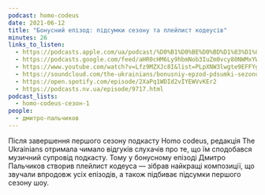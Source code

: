 ```yaml
---
podcast: homo-codeus
date: 2021-06-12
title: "Бонусний епізод: підсумки сезону та плейлист кодеусів"
minutes: 26
links_to_listen:
  - https://podcasts.apple.com/ua/podcast/%D0%B1%D0%BE%D0%BD%D1%83%D1%81%D0%BD%D0%B8%D0%B9-%D0%B5%D0%BF%D1%96%D0%B7%D0%BE%D0%B4-%D0%BF%D1%96%D0%B4%D1%81%D1%83%D0%BC%D0%BA%D0%B8-%D1%81%D0%B5%D0%B7%D0%BE%D0%BD%D1%83-%D1%82%D0%B0-%D0%BF%D0%BB%D0%B5%D0%B9%D0%BB%D0%B8%D1%81%D1%82-%D0%BA%D0%BE%D0%B4%D0%B5%D1%83%D1%81%D1%96%D0%B2/id1546619215?i=1000525224128
  - https://podcasts.google.com/feed/aHR0cHM6Ly9hbmNob3IuZm0vcy80NWMxYWM3NC9wb2RjYXN0L3Jzcw/episode/NzVmNjM3ODAtN2EzZS00YzM3LTk5NDAtODkyYzc5ZGQxNGEz?sa=X&ved=0CAUQkfYCahcKEwiwqeCBuqL-AhUAAAAAHQAAAAAQAQ
  - https://www.youtube.com/watch?v=Lfz9MZXJc8I&list=PLpXNW3lwgte9EFFYgYMaHfI9kH08fy7rW&index=6
  - https://soundcloud.com/the-ukrainians/bonusniy-epzod-pdsumki-sezonu-ta-muzika-kodeusv?in=the-ukrainians/sets/homo-codeus
  - https://open.spotify.com/episode/2XaPq1WDId2vIYEWVvKEr2
  - https://podcasts.nv.ua/episode/9717.html
podcast_lists:
  - homo-codeus-сезон-1
people:
  - дмитро-пальчиков
---
```


Після завершення першого сезону подкасту Homo codeus, редакція The Ukrainians
отримала чимало відгуків слухачів про те, що їм сподобався музичний супровід
подкасту. Тому у бонусному епізоді Дмитро Пальчиков створив плейлист кодеуса —
зібрав найкращі композиції, що звучали впродовж усіх епізодів, а також підбиває
підсумки першого сезону шоу.
